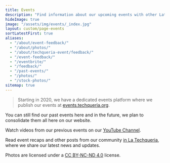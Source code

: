 ```yaml
---
title: Events
description: "Find information about our upcoming events with other Latinx in Tech."
hideImage: true
image: "/assets/img/events/_index.jpg"
layout: custom/page-events
sortLatestFirst: true
aliases:
  - "/about/event-feedback/"
  - "/about/photos/"
  - "/about/techqueria-event/feedback/"
  - "/event-feedback/"
  - "/eventbrite/"
  - "/feedback/"
  - "/past-events/"
  - "/photos/"
  - "/stock-photos/"
sitemap: true
---
```


> Starting in 2020, we have a dedicated events platform where we publish our events at [events.techqueria.org](https://events.techqueria.org/virtual-events/).

You can still find our past events here and in the future, we plan to consolidate them all here on our website.

Watch videos from our previous events on our [YouTube Channel](https://www.youtube.com/c/Techqueria).

Read event recaps and other posts from our community [in La Techqueria](/news/), where we share our latest news and updates.

Photos are licensed under a [CC BY-NC-ND 4.0](https://creativecommons.org/licenses/by-nc-nd/4.0/) license.
